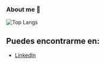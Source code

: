 ### About me 👋


![Top Langs](https://github-readme-stats.vercel.app/api/top-langs/?username=anuraghazra&layout=compact)

## Puedes encontrarme en:

 - [LinkedIn](https://www.linkedin.com/in/%C3%A1lvaro-del-burgo-p%C3%A9rez/)
